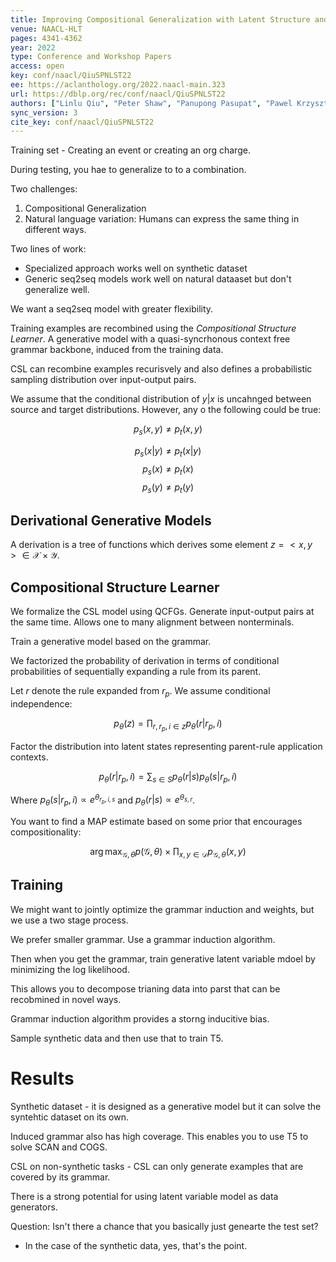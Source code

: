 ```yaml
---
title: Improving Compositional Generalization with Latent Structure and Data Augmentation.
venue: NAACL-HLT
pages: 4341-4362
year: 2022
type: Conference and Workshop Papers
access: open
key: conf/naacl/QiuSPNLST22
ee: https://aclanthology.org/2022.naacl-main.323
url: https://dblp.org/rec/conf/naacl/QiuSPNLST22
authors: ["Linlu Qiu", "Peter Shaw", "Panupong Pasupat", "Pawel Krzysztof Nowak", "Tal Linzen", "Fei Sha", "Kristina Toutanova"]
sync_version: 3
cite_key: conf/naacl/QiuSPNLST22
---
```


Training set - Creating an event or creating an org charge.

During testing, you hae to generalize to to a combination.

Two challenges:
 1. Compositional Generalization
 2. Natural language variation: Humans can express the same thing in different ways.

Two lines of work:
 - Specialized approach works well on synthetic dataset
 - Generic seq2seq models work well on natural dataaset but don't generalize well.

We want a seq2seq model with greater flexibility.

Training examples are recombined using the *Compositional Structure Learner*. A generative model with a quasi-syncrhonous context free grammar backbone, induced from the training data.

CSL can recombine examples recurisvely and also defines a probabilistic sampling distribution over input-output pairs.

We assume that the conditional distribution of $y|x$ is uncahnged between source and target distributions. However, any o the following could be true:

$$
p_s(x, y) \ne p_t(x, y)
$$

$$
p_s(x|y) \ne p_t(x|y)
$$
$$
p_s(x) \ne p_t(x)
$$
$$
p_s(y) \ne p_t(y)
$$

## Derivational Generative Models

A derivation is a tree of functions which derives some element $z = <x, y> \in \mathcal{X} \times \mathcal{Y}$.

## Compositional Structure Learner

We formalize the CSL model using QCFGs. Generate input-output pairs at the same time. Allows one to many alignment between nonterminals.

Train a generative model based on the grammar.

We factorized the probability of derivation in terms of conditional probabilities of sequentially expanding a rule from its parent.

Let $r$ denote the rule expanded from $r_p$. We assume conditional independence:

$$
p_{\theta}(z) = \prod_{r, r_p, i \in z} p_{\theta}(r|r_p, i)
$$

Factor the distribution into latent states representing parent-rule application contexts.

$$
p_{\theta}(r|r_p, i) = \sum_{s \in S} p_{\theta}(r|s)p_{\theta}(s|r_p, i)
$$

Where $p_{\theta}(s|r_p, i) \propto e^{\theta_{r_p, i, s}}$ and $p_{\theta}(r|s) \propto e^{\theta_{s, r}}$.

You want to find a MAP estimate based on some prior that encourages compositionality:

$$
\arg \max_{\mathcal{G}, \theta} p(\mathcal{G}, \theta) \times \prod_{x, y \in \mathcal{D}} p_{\mathcal{G}, \theta}(x, y)
$$


## Training

We might want to jointly optimize the grammar induction and weights, but we use a two stage process.

We prefer smaller grammar. Use a grammar induction algorithm.

Then when you get the grammar, train generative latent variable mdoel by minimizing the log likelihood.

This allows you to decompose trianing data into parst that can be recobmined in novel ways.

Grammar induction algorithm provides a storng inducitive bias.

Sample synthetic data and then use that to train T5.

# Results

Synthetic dataset - it is designed as a generative model but it can solve the syntehtic dataset on its own.

Induced grammar also has high coverage. This enables you to use T5 to solve SCAN and COGS.

CSL on non-synthetic tasks - CSL can only generate examples that are covered by its grammar.

There is a strong potential for using latent variable model as data generators.

Question: Isn't there a chance that you basically just genearte the test set?

 - In the case of the synthetic data, yes, that's the point.
